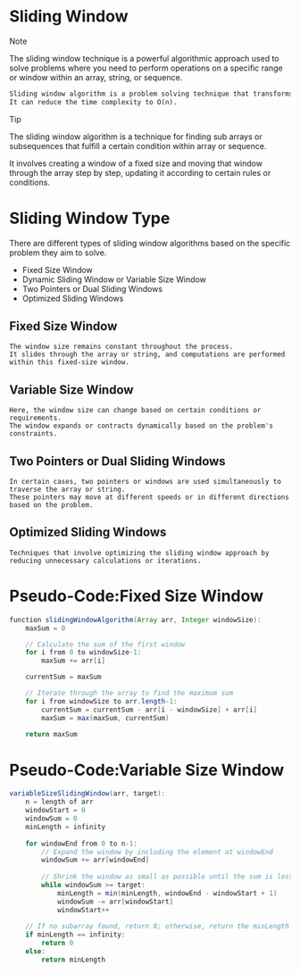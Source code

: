 # Sliding Window
> [!NOTE]
> The sliding window technique is a powerful algorithmic approach used to solve problems where you need to perform 
> operations on a specific range or window within an array, string, or sequence.

```markdown
Sliding window algorithm is a problem solving technique that transforms two nested loops into one loop. 
It can reduce the time complexity to O(n).
```
> [!TIP]
> The sliding window algorithm is a technique for finding sub arrays or subsequences that fulfill a certain condition within array or sequence.
> 
> It involves creating a window of a fixed size and moving that window through the array step by step, updating it according to certain rules or conditions.

# Sliding Window Type
There are different types of sliding window algorithms based on the specific problem they aim to solve.
+ Fixed Size Window
+ Dynamic Sliding Window or Variable Size Window
+ Two Pointers or Dual Sliding Windows
+ Optimized Sliding Windows

## Fixed Size Window
    The window size remains constant throughout the process. 
    It slides through the array or string, and computations are performed within this fixed-size window.
## Variable Size Window
    Here, the window size can change based on certain conditions or requirements. 
    The window expands or contracts dynamically based on the problem's constraints.
## Two Pointers or Dual Sliding Windows
    In certain cases, two pointers or windows are used simultaneously to traverse the array or string. 
    These pointers may move at different speeds or in different directions based on the problem.
## Optimized Sliding Windows
    Techniques that involve optimizing the sliding window approach by reducing unnecessary calculations or iterations.

# Pseudo-Code:Fixed Size Window
```java
function slidingWindowAlgorithm(Array arr, Integer windowSize):
    maxSum = 0

    // Calculate the sum of the first window
    for i from 0 to windowSize-1:
        maxSum += arr[i]

    currentSum = maxSum

    // Iterate through the array to find the maximum sum
    for i from windowSize to arr.length-1:
        currentSum = currentSum - arr[i - windowSize] + arr[i]
        maxSum = max(maxSum, currentSum)

    return maxSum

```
# Pseudo-Code:Variable Size Window
```java
variableSizeSlidingWindow(arr, target):
    n = length of arr
    windowStart = 0
    windowSum = 0
    minLength = infinity
    
    for windowEnd from 0 to n-1:
        // Expand the window by including the element at windowEnd
        windowSum += arr[windowEnd]
        
        // Shrink the window as small as possible until the sum is less than or equal to target
        while windowSum >= target:
            minLength = min(minLength, windowEnd - windowStart + 1)
            windowSum -= arr[windowStart]
            windowStart++
    
    // If no subarray found, return 0; otherwise, return the minLength
    if minLength == infinity:
        return 0
    else:
        return minLength

```

